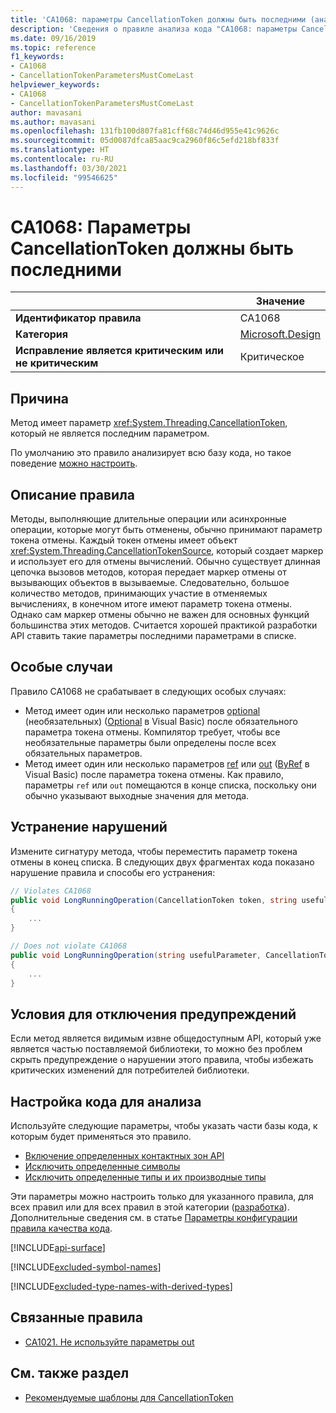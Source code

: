```yaml
---
title: 'CA1068: параметры CancellationToken должны быть последними (анализ кода)'
description: 'Сведения о правиле анализа кода "CA1068: параметры CancellationToken должны быть последними"'
ms.date: 09/16/2019
ms.topic: reference
f1_keywords:
- CA1068
- CancellationTokenParametersMustComeLast
helpviewer_keywords:
- CA1068
- CancellationTokenParametersMustComeLast
author: mavasani
ms.author: mavasani
ms.openlocfilehash: 131fb100d807fa81cff68c74d46d955e41c9626c
ms.sourcegitcommit: 05d0087dfca85aac9ca2960f86c5efd218bf833f
ms.translationtype: HT
ms.contentlocale: ru-RU
ms.lasthandoff: 03/30/2021
ms.locfileid: "99546625"
---
```

# <a name="ca1068-cancellationtoken-parameters-must-come-last"></a>CA1068: Параметры CancellationToken должны быть последними

| | Значение |
|-|-|
| **Идентификатор правила** |CA1068|
| **Категория** |[Microsoft.Design](design-warnings.md)|
| **Исправление является критическим или не критическим** |Критическое|

## <a name="cause"></a>Причина

Метод имеет параметр <xref:System.Threading.CancellationToken>, который не является последним параметром.

По умолчанию это правило анализирует всю базу кода, но такое поведение [можно настроить](#configure-code-to-analyze).

## <a name="rule-description"></a>Описание правила

Методы, выполняющие длительные операции или асинхронные операции, которые могут быть отменены, обычно принимают параметр токена отмены. Каждый токен отмены имеет объект <xref:System.Threading.CancellationTokenSource>, который создает маркер и использует его для отмены вычислений. Обычно существует длинная цепочка вызовов методов, которая передает маркер отмены от вызывающих объектов в вызываемые. Следовательно, большое количество методов, принимающих участие в отменяемых вычислениях, в конечном итоге имеют параметр токена отмены. Однако сам маркер отмены обычно не важен для основных функций большинства этих методов. Считается хорошей практикой разработки API ставить такие параметры последними параметрами в списке.

## <a name="special-cases"></a>Особые случаи

Правило CA1068 не срабатывает в следующих особых случаях:

- Метод имеет один или несколько параметров [optional](../../../csharp/programming-guide/classes-and-structs/named-and-optional-arguments.md#optional-arguments) (необязательных) ([Optional](../../../visual-basic/programming-guide/language-features/procedures/optional-parameters.md) в Visual Basic) после обязательного параметра токена отмены. Компилятор требует, чтобы все необязательные параметры были определены после всех обязательных параметров.
- Метод имеет один или несколько параметров [ref](../../../csharp/language-reference/keywords/ref.md) или [out](../../../csharp/language-reference/keywords/out-parameter-modifier.md) ([ByRef](../../../visual-basic/language-reference/modifiers/byref.md) в Visual Basic) после параметра токена отмены. Как правило, параметры `ref` или `out` помещаются в конце списка, поскольку они обычно указывают выходные значения для метода.

## <a name="how-to-fix-violations"></a>Устранение нарушений

Измените сигнатуру метода, чтобы переместить параметр токена отмены в конец списка. В следующих двух фрагментах кода показано нарушение правила и способы его устранения:

```csharp
// Violates CA1068
public void LongRunningOperation(CancellationToken token, string usefulParameter)
{
    ...
}
```

```csharp
// Does not violate CA1068
public void LongRunningOperation(string usefulParameter, CancellationToken token)
{
    ...
}
```

## <a name="when-to-suppress-warnings"></a>Условия для отключения предупреждений

Если метод является видимым извне общедоступным API, который уже является частью поставляемой библиотеки, то можно без проблем скрыть предупреждение о нарушении этого правила, чтобы избежать критических изменений для потребителей библиотеки.

## <a name="configure-code-to-analyze"></a>Настройка кода для анализа

Используйте следующие параметры, чтобы указать части базы кода, к которым будет применяться это правило.

- [Включение определенных контактных зон API](#include-specific-api-surfaces)
- [Исключить определенные символы](#exclude-specific-symbols)
- [Исключить определенные типы и их производные типы](#exclude-specific-types-and-their-derived-types)

Эти параметры можно настроить только для указанного правила, для всех правил или для всех правил в этой категории ([разработка](design-warnings.md)). Дополнительные сведения см. в статье [Параметры конфигурации правила качества кода](../code-quality-rule-options.md).

[!INCLUDE[api-surface](~/includes/code-analysis/api-surface.md)]

[!INCLUDE[excluded-symbol-names](~/includes/code-analysis/excluded-symbol-names.md)]

[!INCLUDE[excluded-type-names-with-derived-types](~/includes/code-analysis/excluded-type-names-with-derived-types.md)]

## <a name="related-rules"></a>Связанные правила

- [CA1021. Не используйте параметры out](ca1021.md)

## <a name="see-also"></a>См. также раздел

- [Рекомендуемые шаблоны для CancellationToken](https://devblogs.microsoft.com/premier-developer/recommended-patterns-for-cancellationtoken/)
